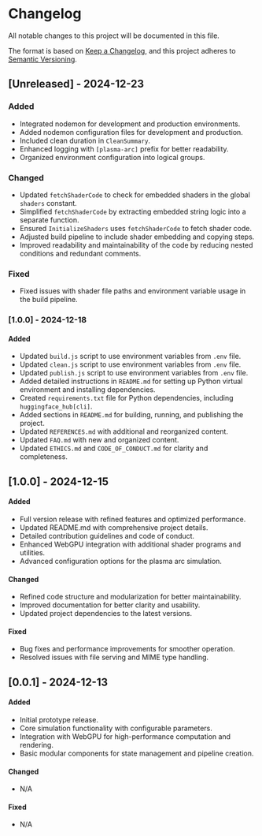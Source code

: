 # Changelog

All notable changes to this project will be documented in this file.

The format is based on [Keep a Changelog](https://keepachangelog.com/en/1.0.0/), and this project adheres to [Semantic Versioning](https://semver.org/spec/v2.0.0.html).

## [Unreleased] - 2024-12-23

### Added
- Integrated nodemon for development and production environments.
- Added nodemon configuration files for development and production.
- Included clean duration in `CleanSummary`.
- Enhanced logging with `[plasma-arc]` prefix for better readability.
- Organized environment configuration into logical groups.

### Changed
- Updated `fetchShaderCode` to check for embedded shaders in the global `shaders` constant.
- Simplified `fetchShaderCode` by extracting embedded string logic into a separate function.
- Ensured `InitializeShaders` uses `fetchShaderCode` to fetch shader code.
- Adjusted build pipeline to include shader embedding and copying steps.
- Improved readability and maintainability of the code by reducing nested conditions and redundant comments.

### Fixed
- Fixed issues with shader file paths and environment variable usage in the build pipeline.

### [1.0.0] - 2024-12-18
#### Added
- Updated `build.js` script to use environment variables from `.env` file.
- Updated `clean.js` script to use environment variables from `.env` file.
- Updated `publish.js` script to use environment variables from `.env` file.
- Added detailed instructions in `README.md` for setting up Python virtual environment and installing dependencies.
- Created `requirements.txt` file for Python dependencies, including `huggingface_hub[cli]`.
- Added sections in `README.md` for building, running, and publishing the project.
- Updated `REFERENCES.md` with additional and reorganized content.
- Updated `FAQ.md` with new and organized content.
- Updated `ETHICS.md` and `CODE_OF_CONDUCT.md` for clarity and completeness.

## [1.0.0] - 2024-12-15
#### Added
- Full version release with refined features and optimized performance.
- Updated README.md with comprehensive project details.
- Detailed contribution guidelines and code of conduct.
- Enhanced WebGPU integration with additional shader programs and utilities.
- Advanced configuration options for the plasma arc simulation.

#### Changed
- Refined code structure and modularization for better maintainability.
- Improved documentation for better clarity and usability.
- Updated project dependencies to the latest versions.

#### Fixed
- Bug fixes and performance improvements for smoother operation.
- Resolved issues with file serving and MIME type handling.

## [0.0.1] - 2024-12-13
#### Added
- Initial prototype release.
- Core simulation functionality with configurable parameters.
- Integration with WebGPU for high-performance computation and rendering.
- Basic modular components for state management and pipeline creation.

#### Changed
- N/A

#### Fixed
- N/A
